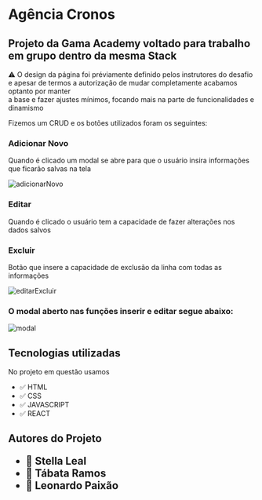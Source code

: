 <h1>Agência Cronos</h1>
<h2>Projeto da Gama Academy voltado para trabalho em grupo dentro da mesma Stack</h2>

<p>⚠️ O design da página foi préviamente definido pelos instrutores do desafio<br>
e apesar de termos a autorização de mudar completamente acabamos optanto por manter <br>
a base e fazer ajustes mínimos, focando mais na parte de funcionalidades e dinamismo</p>

<p>Fizemos um CRUD e os botões utilizados foram os seguintes: </p>

<h3>Adicionar Novo</h3>
<p>Quando é clicado um modal se abre para que o usuário insira informações que ficarão salvas na tela</p>

![adicionarNovo](https://user-images.githubusercontent.com/90721193/148301537-595a15f7-8a73-4060-b31d-6cee4176133b.png)


<h3>Editar</h3>
<p>Quando é clicado o usuário tem a capacidade de fazer alterações nos dados salvos</p>

<h3>Excluir</h3>
<p>Botão que insere a capacidade de exclusão da linha com todas as informações</p>

![editarExcluir](https://user-images.githubusercontent.com/90721193/148301806-a95e4c9d-656a-437a-913e-5af0324f063b.png)

<h3>O modal aberto nas funções inserir e editar segue abaixo: </h3>

![modal](https://user-images.githubusercontent.com/90721193/148307099-af29d6c4-8d5c-4b02-9ce2-54e50a20652c.png)


<h2>Tecnologias utilizadas</h2>
<p>No projeto em questão usamos</p>
<ul>
    <li>✅ HTML</li>
    <li>✅ CSS</li>
    <li>✅ JAVASCRIPT</li>
    <li>✅ REACT</li>
</ul>

<h2>Autores do Projeto</p>
<ul>
    <li>🔴 Stella Leal</li>
    <li>🔴 Tábata Ramos</li>
    <li>🔴 Leonardo Paixão</li>
</ul>

